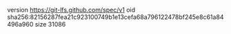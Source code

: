 version https://git-lfs.github.com/spec/v1
oid sha256:82156287fea21c923100749b1e13cefa68a796122478bf245e8c61a84496a960
size 31086
